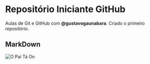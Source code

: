 # Repositório Iniciante GitHub
Aulas de Git e GitHub com **@gustavogaunabara**. Criado o primeiro *repositório*.
## MarkDown
![O Pai Tá On](https://user-images.githubusercontent.com/130118710/235389493-e8a0d184-d86c-4572-8bd1-61bd75095f7d.png)
